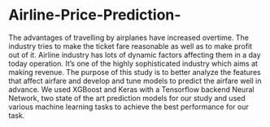 # Airline-Price-Prediction-
The advantages of travelling by airplanes have increased overtime. The industry tries to make the ticket fare reasonable as well as to make profit out of it. Airline industry has lots of dynamic factors affecting them in a day today operation. It’s one of the highly sophisticated industry which aims at making revenue. The purpose of this study is to better analyze the features that affect airfare and develop and tune models to predict the airfare well in advance. We used XGBoost and Keras with a Tensorflow backend Neural Network, two state of the art prediction models for our study and used various machine learning tasks to achieve the best performance for our task.
